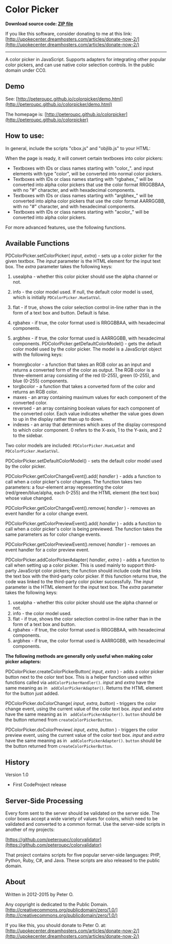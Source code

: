 Color Picker
===========

**Download source code: [ZIP file](https://github.com/peteroupc/colorpicker/archive/master.zip)**

If you like this software, consider donating to me at this link: [http://upokecenter.dreamhosters.com/articles/donate-now-2/](http://upokecenter.dreamhosters.com/articles/donate-now-2/)

----

A color picker in JavaScript. Supports adapters for integrating other popular color pickers, and can use native color selection controls. In the public domain under CC0.

## Demo

See: [http://peteroupc.github.io/colorpicker/demo.html](http://peteroupc.github.io/colorpicker/demo.html)

The homepage is: [http://peteroupc.github.io/colorpicker](http://peteroupc.github.io/colorpicker)

## How to use:

In general, include the scripts "cbox.js" and "objlib.js" to your HTML:

<script type="text/javascript" src="objlib.js"></script>
<script type="text/javascript" src="cbox.js"></script>

When the page is ready, it will convert certain textboxes into color pickers:

* Textboxes with IDs or class names starting with "color_". and input elements with type "color", will be converted into normal color pickers.
* Textboxes with IDs or class names starting with "rgbahex_" will be converted into alpha color pickers that use the color format RRGGBBAA, with no "#" character, and with hexadecimal components.
* Textboxes with IDs or class names starting with "argbhex_" will be converted into alpha color pickers that use the color format AARRGGBB, with no "#" character, and with hexadecimal components.
* Textboxes with IDs or class names starting with "acolor_" will be converted into alpha color pickers.

For more advanced features, use the following functions.

## Available Functions

PDColorPicker.setColorPicker( _input_, _extra_) - sets up a color picker for the given textbox. The
_input_ parameter is the HTML element for the input text box. The _extra_ parameter takes the following keys:

1. usealpha - whether this color picker should use the alpha channel or not.
2. info - the color model used. If null, the default color model is used, which is initially `PDColorPicker.HueSatVal`.
3. flat - if true, shows the color selection control in-line rather than in the form of a text box and button. Default is false.

4. rgbahex - if true, the color format used is RRGGBBAA, with hexadecimal components.
5. argbhex - if true, the color format used is AARRGGBB, with hexadecimal components.
PDColorPicker.getDefaultColorModel() - gets the default color model used by the color picker.
The model is a JavaScript object with the following keys:

* fromrgbcolor - a function that takes an RGB color as an input and returns a converted form
of the color as output. The RGB color is a three-element array consisting of the red (0-255), green (0-255), and blue (0-255) components.
* torgbcolor - a function that takes a converted form of the color and returns an RGB color.
* maxes - an array containing maximum values for each component of the converted color.
* reversed - an array containing boolean values for each component of the converted color. Each value indicates whether the value goes down to up in the display rather than up to down.
* indexes - an array that determines which axes of the display correspond to which color component. 0 refers to the X-axis, 1 to the Y-axis, and 2 to the sidebar.

Two color models are included: `PDColorPicker.HueLumSat` and `PDColorPicker.HueSatVal`.

PDColorPicker.setDefaultColorModel() - sets the default color model used by the color picker.

PDColorPicker.getColorChangeEvent().add( _handler_ ) - adds a function to call when a color picker's color changes. The function takes two parameters: a four-element array representing the color
(red/green/blue/alpha, each 0-255) and the HTML element (the text box) whose value changed.

PDColorPicker.getColorChangeEvent().remove( _handler_ ) - removes an event handler for a color change event.

PDColorPicker.getColorPreviewEvent().add( _handler_ ) - adds a function to call when a color picker's color is being previewed. The function takes the same parameters as for color change events.

PDColorPicker.getColorPreviewEvent().remove( _handler_ ) - removes an event handler for a color preview event.

PDColorPicker.addColorPickerAdapter( _handler_, _extra_ ) - adds a function to call when setting up a color picker. This is used mainly to support third-party JavaScript color pickers; the
function should include code that links the text box with the third-party color picker. If this function returns true, the code was linked to the third-party color picker
successfully. The _input_ parameter is the HTML element for the input text box. The _extra_ parameter takes the following keys:

1. usealpha - whether this color picker should use the alpha channel or not.
2. info - the color model used.
3. flat - if true, shows the color selection control in-line rather than in the form of a text box and button.
4. rgbahex - if true, the color format used is RRGGBBAA, with hexadecimal components.
5. argbhex - if true, the color format used is AARRGGBB, with hexadecimal components.

**The following methods are generally only useful when making color picker adapters:**

PDColorPicker.createColorPickerButton( _input_, _extra_ ) - adds a color picker button next to the color text box. This is a helper function used within functions called via `addColorPickerHandler()`.
_input_ and _extra_ have the same meaning as in ` addColorPickerAdapter()`. Returns the HTML element for the button just added.

PDColorPicker.doColorChange( _input_, _extra_, _button_) - triggers the color change event, using the current value of the color text box.
_input_ and _extra_ have the same meaning as in ` addColorPickerAdapter()`. `button` should be the button returned from `createColorPickerButton`.

PDColorPicker.doColorPreview( _input_, _extra_, _button_ ) - triggers the color preview event, using the current value of the color text box.
_input_ and _extra_ have the same meaning as in ` addColorPickerAdapter()`. `button` should be the button returned from `createColorPickerButton`.

## History

Version 1.0

- First CodeProject release

## Server-Side Processing

Every form sent to the server should be validated on the server side. The color boxes accept a wide variety of values for
colors, which need to be validated and converted to a common format. Use the server-side scripts in another of my projects:

[https://github.com/peteroupc/colorvalidator](https://github.com/peteroupc/colorvalidator)

That project contains scripts for five popular server-side languages: PHP, Python, Ruby, C#, and Java. These scripts are
also released to the public domain.

About
-----------

Written in 2012-2015 by Peter O.

Any copyright is dedicated to the Public Domain.
[http://creativecommons.org/publicdomain/zero/1.0/](http://creativecommons.org/publicdomain/zero/1.0/)

If you like this, you should donate to Peter O.
at: [http://upokecenter.dreamhosters.com/articles/donate-now-2/](http://upokecenter.dreamhosters.com/articles/donate-now-2/)

